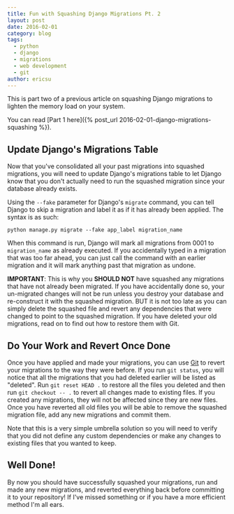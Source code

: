```yaml
---
title: Fun with Squashing Django Migrations Pt. 2
layout: post
date: 2016-02-01
category: blog
tags:
  - python
  - django
  - migrations
  - web development
  - git
author: ericsu
---
```


This is part two of a previous article on squashing Django migrations to lighten the memory load on your system.

You can read [Part 1 here]({% post_url 2016-02-01-django-migrations-squashing %}).

## Update Django's Migrations Table

Now that you've consolidated all your past migrations into squashed migrations, you will need to
update Django's migrations table to let Django know that you don't actually need
to run the squashed migration since your database already exists.

Using the `--fake` parameter for Django's `migrate` command, you can tell Django to skip a migration
and label it as if it has already been applied. The syntax is as such:

`python manage.py migrate --fake app_label migration_name`

When this command is run, Django will mark all migrations from 0001 to `migration_name` as already
executed. If you accidentally typed in a migration that was too far ahead, you can just call
the command with an earlier migration and it will mark anything past that migration as
undone.

**IMPORTANT**: This is why you **SHOULD NOT** have squashed any migrations that have not already been migrated.
If you have accidentally done so, your un-migrated changes will not be run unless you destroy
your database and re-construct it with the squashed migration. BUT it is not too late as you can
simply delete the squashed file and revert any dependencies that were changed to point to the squashed
migration. If you have deleted your old migrations, read on to find out how to restore them with Git.

## Do Your Work and Revert Once Done

Once you have applied and made your migrations, you can use [Git](https://git-scm.com/) to revert
your migrations to the way they were before.
If you run `git status`, you will notice that all the migrations that you had deleted earlier will be listed
as "deleted". Run `git reset HEAD .` to restore all the files you deleted and then run `git checkout -- .` to
revert all changes made to existing files. If you created any migrations, they will not be affected since they are
new files. Once you have reverted all old files you will be able to remove the squashed migration file,
add any new migrations and commit them.

Note that this is a very simple umbrella solution so you will need to verify that you did not define any
custom dependencies or make any changes to existing files that you wanted to keep.

## Well Done!

By now you should have successfully squashed your migrations, run and made any new migrations,
and reverted everything back before committing it to your repository! If I've missed something or
if you have a more efficient method I'm all ears.
